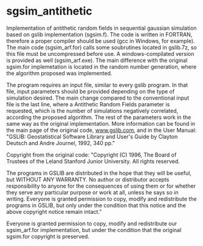 # sgsim_antithetic
Implementation of antithetic random fields in sequential gaussian simulation based on gslib implementation (sgsim.f). The code is written in FORTRAN, therefore a proper compiler should be used (gcc in Windows, for example). The main code (sgsim_arf.for) calls some soubrutines located in gslib.7z, so this file must be uncompressed before use. A windows-compilated version is provided as well (sgsim_arf.exe). The main difference with the original sgsim.for implemetation is located in the random number generation, where the algorithm proposed was implemented. 

The program requires an input file, similar to every gslib program. In that file, input parameters should be provided depending on the type of simulation desired. The main change compared to the conventional input file is the last line, where a Antithetic Random Fields parameter is requested, which is the number of simulations negatively correlated, according the proposed algorithm. The rest of the parameters work in the same way as the original implementation. More information can be found in the main page of the original code, www.gslib.com, and in the User Manual: "GSLIB: Geostatistical Software Library and User's Guide by Clayton Deutsch and Andre Journel, 1992, 340 pp."

Copyright from the original code: 
"Copyright (C) 1996, The Board of Trustees of the Leland Stanford Junior University.  All rights reserved.                            
                                                                      
 The programs in GSLIB are distributed in the hope that they will be useful, but WITHOUT ANY WARRANTY.  No author or distributor accepts responsibility to anyone for the consequences of using them or for whether they serve any particular purpose or work at all, unless he says so in writing.  Everyone is granted permission to copy, modify and redistribute the programs in GSLIB, but only under the condition that this notice and the above copyright notice remain intact."
 
 Everyone is granted permission to copy, modify and redistribute our sgsim_arf.for implementation, but under the condition that the original sgsim.for copyright is preserved.
